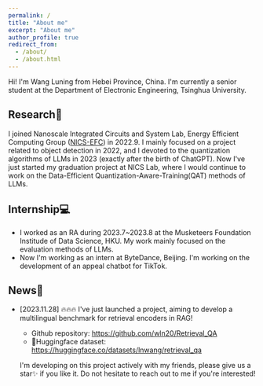 ```yaml
---
permalink: /
title: "About me"
excerpt: "About me"
author_profile: true
redirect_from: 
  - /about/
  - /about.html
---
```


Hi! I'm Wang Luning from Hebei Province, China. I'm currently a senior student at the Department of Electronic Engineering, Tsinghua University. 

Research📖
------
I joined Nanoscale Integrated Circuits and System Lab, Energy Efficient Computing Group ([NICS-EFC](https://nicsefc.ee.tsinghua.edu.cn/)) in 2022.9. I mainly focused on a project related to object detection in 2022, and I devoted to the quantization algorithms of LLMs in 2023 (exactly after the birth of ChatGPT). Now I've just started my graduation project at NICS Lab, where I would continue to work on the Data-Efficient Quantization-Aware-Training(QAT) methods of LLMs.

Internship💻 
------
+ I worked as an RA during 2023.7~2023.8 at the Musketeers Foundation Institude of Data Science, HKU. My work mainly focused on the evaluation methods of LLMs.
+ Now I'm working as an intern at ByteDance, Beijing. I'm working on the development of an appeal chatbot for TikTok.

News🚀
------
- [2023.11.28] 🔥🔥🔥 I've just launched a project, aiming to develop a multilingual benchmark for retrieval encoders in RAG!
  - Github repository: https://github.com/wln20/Retrieval_QA
  - 🤗Huggingface dataset: https://huggingface.co/datasets/lnwang/retrieval_qa
    
  I'm developing on this project actively with my friends, please give us a star✨ if you like it. Do not hesitate to reach out to me if you're interested!


